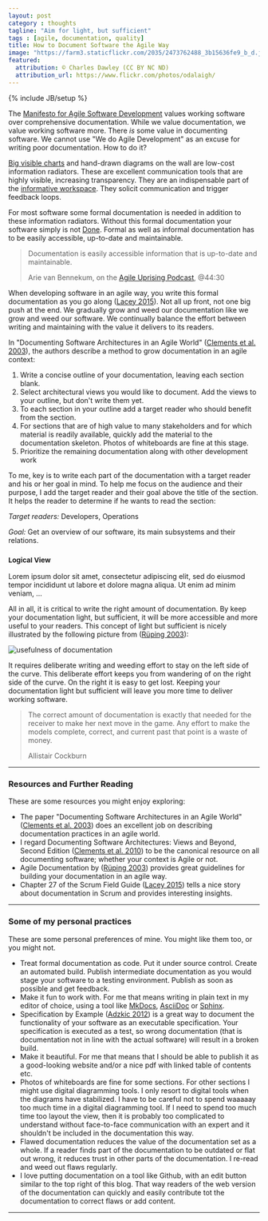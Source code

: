 ```yaml
---
layout: post
category : thoughts
tagline: "Aim for light, but sufficient"
tags : [agile, documentation, quality]
title: How to Document Software the Agile Way
image: "https://farm3.staticflickr.com/2035/2473762488_3b15636fe9_b_d.jpg"
featured:
  attribution: © Charles Dawley (CC BY NC ND)
  attribution_url: https://www.flickr.com/photos/odalaigh/
---
```


{% include JB/setup %}

The [Manifesto for Agile Software Development] values 
working software over comprehensive documentation.
While we value documentation, we value working software more.
There *is* some value in documenting software.
We cannot use "We do Agile Development" 
as an excuse for writing poor documentation.
How to do it?

[Big visible charts] and hand-drawn diagrams on the wall 
are low-cost information radiators.
These are excellent communication tools
that are highly visible, increasing transparency.
They are an indispensable part of the [informative workspace]. 
They solicit communication and trigger feedback loops.

For most software some formal documentation is needed
in addition to these information radiators.
Without this formal documentation your software simply is not [Done].
Formal as well as informal documentation has to be 
easily accessible, up-to-date and maintainable.

> Documentation is easily accessible information
> that is up-to-date and maintainable.
>
> Arie van Bennekum, on the [Agile Uprising Podcast], @44:30

When developing software in an agile way, 
you write this formal documentation as you go along ([Lacey 2015]).
Not all up front, not one big push at the end. 
We gradually grow and weed our documentation 
like we grow and weed our software.
We continually balance the effort 
between writing and maintaining
with the value it delivers to its readers.

In "Documenting Software Architectures in an Agile World" 
([Clements et al. 2003]), the authors describe a method 
to grow documentation in an agile context:

 1. Write a concise outline of your documentation, leaving each section blank.
 1. Select architectural views you would like to document.
    Add the views to your outline, but don't write them yet.
 1. To each section in your outline add a target reader 
    who should benefit from the section.
 1. For sections that are of high value to many stakeholders 
    and for which material is readily available,
    quickly add the material to the documentation skeleton.
    Photos of whiteboards are fine at this stage.
 1. Prioritize the remaining documentation along with other development work

To me, key is to write each part of the documentation 
with a target reader and his or her goal in mind.
To help me focus on the audience and their purpose,
I add the target reader and their goal above the title of the section.
It helps the reader to determine if he wants to read the section:

<div class="well"> 

<p>
<i>Target readers:</i> Developers, Operations
</p>

<p>
<i>Goal:</i> Get an overview of our software, 
its main subsystems and their relations.
</p>

<h3><small>Logical View</small></h3>

<p>
Lorem ipsum dolor sit amet, consectetur adipiscing elit, 
sed do eiusmod tempor incididunt ut labore et dolore magna aliqua. 
Ut enim ad minim veniam, ...
</p>

All in all, it is critical to write the right amount of documentation.
By keep your documentation light, but sufficient,
it will be more accessible and more useful to your readers.
This concept of light but sufficient is nicely illustrated 
by the following picture from ([Rüping 2003]):

![usefulness of documentation](/assets/img/blog/usefulness-of-documentation.png)

It requires deliberate writing and weeding effort
to stay on the left side of the curve.
This deliberate effort keeps you from wandering 
of on the right side of the curve.
On the right it is easy to get lost.
Keeping your documentation light but sufficient
will leave you more time to deliver working software.

> The correct amount of documentation is exactly 
> that needed for the receiver to make her next move in the game. 
> Any effort to make the models complete, correct, and current past that point 
> is a waste of money.
>
> Allistair Cockburn

---

### Resources and Further Reading

These are some resources you might enjoy exploring:

 * The paper "Documenting Software Architectures in an Agile World" 
   ([Clements et al. 2003]) does an excellent job on describing documentation 
   practices in an agile world.
 * I regard Documenting Software Architectures: Views and Beyond, Second Edition 
   ([Clements et al. 2010]) to be the canonical resource on all documenting software;
   whether your context is Agile or not.
 * Agile Documentation by ([Rüping 2003]) provides great guidelines for building 
   your documentation in an agile way.
 * Chapter 27 of the Scrum Field Guide ([Lacey 2015]) tells a nice story about
   documentation in Scrum and provides interesting insights.


---

### Some of my personal practices

These are some personal preferences of mine.
You might like them too, or you might not.

 * Treat formal documentation as code. 
   Put it under source control. 
   Create an automated build.
   Publish intermediate documentation 
   as you would stage your software to a testing environment.
   Publish as soon as possible and get feedback.
 * Make it fun to work with. 
   For me that means writing in plain text in my editor of choice,
   using a tool like [MkDocs], [AsciiDoc] or [Sphinx].
 * Specification by Example ([Adzkic 2012]) is a great way to document 
   the functionality of your software as an executable specification.
   Your specification is executed as a test, so wrong documentation 
   (that is documentation not in line with the actual software) 
   will result in a broken build.
 * Make it beautiful. 
   For me that means that I should be able to publish it 
   as a good-looking website 
   and/or a nice pdf with linked table of contents etc.
 * Photos of whiteboards are fine for some sections.
   For other sections I might use digital diagramming tools.
   I only resort to digital tools when the diagrams have stabilized.
   I have to be careful not to spend 
   waaaaay too much time in a digital diagramming tool.
   If I need to spend too much time too layout the view,
   then it is probably too complicated to understand 
   without face-to-face communication with an expert
   and it shouldn't be included in the documentation this way.
 * Flawed documentation reduces the value of the documentation set as a whole. 
   If a reader finds part of the documentation to be outdated or flat out wrong,
   it reduces trust in other parts of the documentation.
   I re-read and weed out flaws regularly.
 * I love putting documentation on a tool like Github,
   with an edit button similar to the top right of this blog.
   That way readers of the web version of the documentation
   can quickly and easily contribute tot the documentation 
   to correct flaws or add content.

---

 [Lacey 2015]: http://my.safaribooksonline.com/book/software-engineering-and-development/agile-development/9780133853735/part-ivdot-advanced-survival-techniques/ch27_html
 [Manifesto for Agile Software Development]: http://agilemanifesto.org/
 [Clements et al. 2003]: http://repository.cmu.edu/cgi/viewcontent.cgi?article=1556&context=sei
 [Clements et al. 2010]: http://my.safaribooksonline.com/book/software-engineering-and-development/9780132488617
 [Rüping 2003]: https://books.google.nl/books?id=KdAEb0MOQCwC&printsec=frontcover&source=gbs_ge_summary_r&cad=0#v=onepage&q&f=false
 [Done]: https://guntherverheyen.com/2015/05/14/done-is-a-crucial-part-of-scrum-actually/
 [Adzkic 2012]: https://gojko.net/books/specification-by-example/
 [MkDocs]: http://www.mkdocs.org/
 [AsciiDoc]: http://asciidoctor.org/docs/what-is-asciidoc/
 [Sphinx]: http://www.sphinx-doc.org/
 [Agile Uprising Podcast]: http://agileuprising.libsyn.com/manifesto-co-author-interview-arie-van-bennekum
 [Big visible charts]: http://ronjeffries.com/xprog/articles/bigvisiblecharts/
 [information radiators]: https://www.agilealliance.org/glossary/information-radiators/
 [informative workspace]: http://agilexp.com/informativeworkspace/

